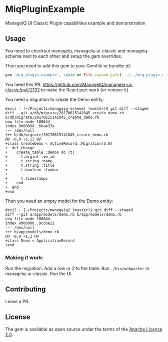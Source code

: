 # MiqPluginExample
ManageIQ UI Classic Plugin capabilities example and demonstration

## Usage

You need to checkout manageiq, manageiq-ui-classic and manageiq-schema next to each other and setup the gem overrides.

Then you need to add this gem to your Gemfile or bundler.d/:

```ruby
gem 'miq_plugin_example', :path => File.expand_path('../../miq_plugin_example/', __dir__)
```

You need this PR: https://github.com/ManageIQ/manageiq-ui-classic/pull/2132 to make the React part work (or remove it).

You need a migration to create the Demo entity:
```
devil - [~/Projects/manageiq-schema] (master)$ git diff --staged
diff --git a/db/migrate/20170615141045_create_demo.rb b/db/migrate/20170615141045_create_demo.rb
new file mode 100644
index 0000000..bba437a
--- /dev/null
+++ b/db/migrate/20170615141045_create_demo.rb
@@ -0,0 +1,12 @@
+class CreateDemo < ActiveRecord::Migration[5.0]
+  def change
+    create_table :demos do |t|
+      t.bigint :vm_id
+      t.string :name
+      t.string :title
+      t.boolean :foobar
+
+      t.timestamps
+    end
+  end
+end
```

Then you need an empty model for the Demo entity:
```
devil - [~/Projects/manageiq] (master)$ git diff --staged
diff --git a/app/models/demo.rb b/app/models/demo.rb
new file mode 100644
index 0000000..9cc6e22
--- /dev/null
+++ b/app/models/demo.rb
@@ -0,0 +1,2 @@
+class Demo < ApplicationRecord
+end

```

### Making it work:

Run the migration. Add a row or 2 to the table. Run `./bin/webpacker` in manageiq-ui-classic. Run the UI.


## Contributing
Leave a PR.

## License
The gem is available as open source under the terms of the [Apache License 2.0](https://opensource.org/licenses/apache-2.0).
